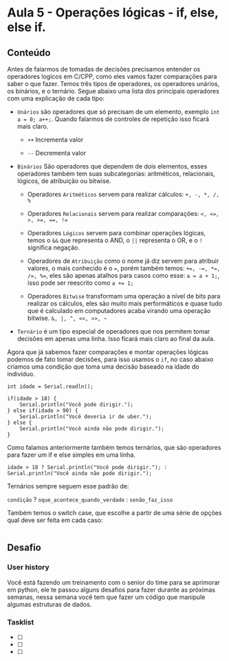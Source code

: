 # Aula 5 - Operações lógicas - if, else, else if.

## Conteúdo

Antes de falarmos de tomadas de decisões precisamos entender os operadores logicos em C/CPP, como eles vamos fazer comparações para saber o que fazer. Temos três tipos de operadores, os operadores unários, os binários, e o ternário. Segue abaixo uma lista dos principais operadores com uma explicação de cada tipo:

- `Unários` são operadores que só precisam de um elemento, exemplo `int a = 0; a++;`. Quando falarmos de controles de repetição isso ficará mais claro.

  * `++` Incrementa valor

  * `--` Decrementa valor

- `Binários` São operadores que dependem de dois elementos, esses operadores também tem suas subcategorias: aritméticos, relacionais, lógicos, de atribuição ou bitwise.

  - Operadores `Aritméticos` servem para realizar cálculos: `+, -, *, /, %`

  - Operadores `Relacionais` servem para realizar comparações: `<, <=, >, >=, ==, !=`

  - Operadores `Lógicos` servem para combinar operações lógicas, temos o `&&` que representa o AND, o `||` representa o OR, e o `!` significa negação.

  - Operadores de `Atribuição` como o nome já diz servem para atribuir valores, o mais conhecido é o `=`, porém também temos: `+=, -=, *=, /=, %=`, eles são apenas atalhos para casos como esse: `a = a + 1;`, isso pode ser reescrito como `a += 1;`

  - Operadores `Bitwise` transformam uma operação a nível de bits para realizar os cálculos, eles são muito mais performáticos e quase tudo que é calculado em computadores acaba virando uma operação bitwise. `&, |, ^, <<, >>, ~`

- `Ternário` é um tipo especial de operadores que nos permitem tomar decisões em apenas uma linha. Isso ficará mais claro ao final da aula.

Agora que já sabemos fazer comparações e montar operações lógicas podemos de fato tomar decisões, para isso usamos o `if`, no caso abaixo criamos uma condição que toma uma decisão baseado na idade do indivíduo.

```
int idade = Serial.readln();

if(idade > 18) {
    Serial.println("Você pode dirigir.");
} else if(idade > 90) {
    Serial.println("Você deveria ir de uber.");
} else {
    Serial.println("Você ainda não pode dirigir.");
}
```

Como falamos anteriormente também temos ternários, que são operadores para fazer um if e else simples em uma linha.

```
idade > 18 ? Serial.println("Você pode dirigir."); : Serial.println("Você ainda não pode dirigir.");
```

Ternários sempre seguem esse padrão de:

`condição` ? `oque_acontece_quando_verdade` : `senão_faz_isso`

Também temos o switch case, que escolhe a partir de uma série de opções qual deve ser feita em cada caso:

```

```
## Desafio

### User history

Você está fazendo um treinamento com o senior do time para se aprimorar em python, ele te passou alguns desafios para fazer durante as próximas semanas, nessa semana você tem que fazer um código que manipule algumas estruturas de dados.


### Tasklist

* [ ]
* [ ]
* [ ]

